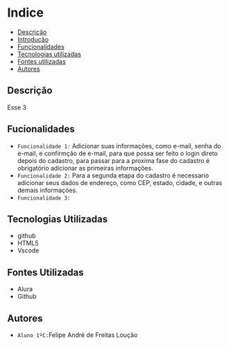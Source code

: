 # Indice 
* [Descrição](#descrição)
* [Introdução](#introdução)
* [Funcionalidades](#funcionalidades)
* [Tecnologias utilizadas](#tecnologias-utilizadas)
* [Fontes utilizadas](#fontes-utilizadas)
* [Autores](#autores)

## Descrição
Esse 3
## Fucionalidades
* ``Funcionalidade 1:`` Adicionar suas informações, como e-mail, senha do e-mail, e confirmção de e-mail, para que possa ser feito o login direto depois do cadastro, para passar para a proxima fase do cadastro é obrigatório adicionar as primeiras informações.
* ``Funcionalidade 2:`` Para a segunda etapa do cadastro é necessario adicionar seus dados de endereço, como CEP, estado, cidade, e outras demais informações. 
* ``Funcionalidade 3:`` 
## Tecnologias Utilizadas
* github
* HTML5
* Vscode
## Fontes Utilizadas
* Alura
* Github

## Autores
* ``Aluno 1ºC:``Felipe André de Freitas Loução